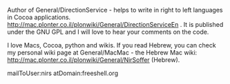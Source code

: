 

Author of General/DirectionService - helps to write in right to left languages in Cocoa applications. http://mac.plonter.co.il/plonwiki/General/DirectionServiceEn . It is published under the GNU GPL and I will love to hear your comments on the code.

I love Macs, Cocoa, python and wikis. If you read Hebrew, you can check my personal wiki page at General/MacMac - the Hebrew Mac wiki: http://mac.plonter.co.il/plonwiki/General/NirSoffer (Hebrew).

mailToUser:nirs atDomain:freeshell.org